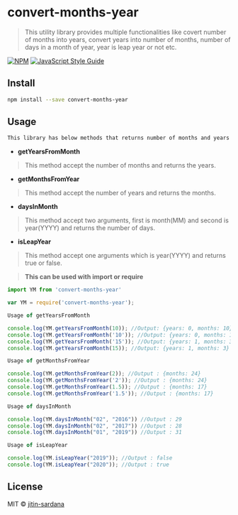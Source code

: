 # convert-months-year

> This utility library provides multiple functionalities like covert number of months into years, convert years into number of months, number of days in a month of year, year is leap year or not etc.

[![NPM](https://img.shields.io/npm/v/convert-months-year.svg)](https://www.npmjs.com/package/convert-months-year) [![JavaScript Style Guide](https://img.shields.io/badge/code_style-standard-brightgreen.svg)](https://standardjs.com)

## Install

```bash
npm install --save convert-months-year
```

## Usage

```bash
This library has below methods that returns number of months and years as Object.
```
- **getYearsFromMonth**
> This method accept the number of months and returns the years.

- **getMonthsFromYear**
> This method accept the number of years and returns the months.

- **daysInMonth**
> This method accept two arguments, first is month(MM) and second is year(YYYY) and returns the number of days.

- **isLeapYear**
> This method accept one arguments which is year(YYYY) and returns true or false.

> **This can be used with import or require**

```jsx
import YM from 'convert-months-year'

var YM = require('convert-months-year');

Usage of getYearsFromMonth

console.log(YM.getYearsFromMonth(10)); //Output: {years: 0, months: 10}
console.log(YM.getYearsFromMonth('10')); //Output: {years: 0, months: 10}
console.log(YM.getYearsFromMonth('15')); //Output: {years: 1, months: 3}
console.log(YM.getYearsFromMonth(15)); //Output: {years: 1, months: 3}

Usage of getMonthsFromYear

console.log(YM.getMonthsFromYear(2)); //Output : {months: 24}
console.log(YM.getMonthsFromYear('2')); //Output : {months: 24}
console.log(YM.getMonthsFromYear(1.5)); //Output : {months: 17}
console.log(YM.getMonthsFromYear('1.5')); //Output : {months: 17}

Usage of daysInMonth

console.log(YM.daysInMonth("02", "2016")) //Output : 29
console.log(YM.daysInMonth("02", "2017")) //Output : 28
console.log(YM.daysInMonth("01", "2019")) //Output : 31

Usage of isLeapYear

console.log(YM.isLeapYear("2019")); //Output : false
console.log(YM.isLeapYear("2020")); //Output : true

```

## License

MIT © [jitin-sardana](https://github.com/jitin-sardana)
